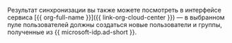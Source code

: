 Результат синхронизации вы также можете посмотреть в интерфейсе сервиса [{{ org-full-name }}]({{ link-org-cloud-center }}) — в выбранном пуле пользователей должны создаться новые пользователи и группы, полученные из {{ microsoft-idp.ad-short }}.